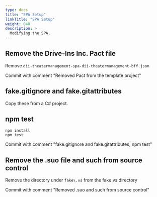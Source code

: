 ```yaml
---
type: docs
title: "SPA Setup"
linkTitle: "SPA Setup"
weight: 040
description: >
  Modifying the SPA.
---
```


## Remove the Drive-Ins Inc. Pact file

Remove `dii-theatermanagement-spa-dii-theatermanagement-bff.json`

Commit with comment "Removed Pact from the template project"

## fake\.gitignore and fake\.gitattributes

Copy these from a C# project.

## npm test

~~~
npm install
npm test
~~~

Commit with comment "fake\.gitignore and fake\.gitattributes; npm test"

## Remove the .suo file and such from source control

Remove the directory under `fake\.vs` from the fake\.vs directory

Commit with comment "Removed .suo and such from source control"
